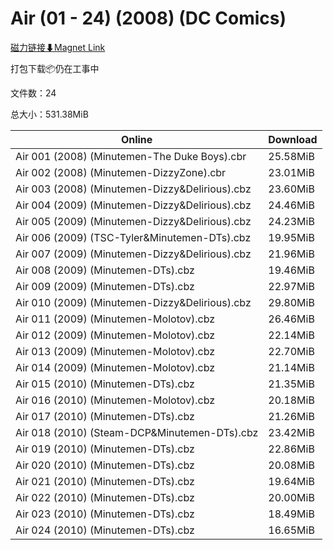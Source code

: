 # Air (01 - 24) (2008) (DC Comics)

[磁力链接⬇Magnet Link](magnet:?xt=urn:btih:1ee1fb3ac5b7d71088f4a6e0a86db4857758efe5&dn=Air%20%2801%20-%2024%29%20%282008%29%20%28DC%20Comics%29)

打包下载📦仍在工事中

文件数：24

总大小：531.38MiB

Online | Download
--- | ---
Air 001 (2008) (Minutemen-The Duke Boys).cbr | 25.58MiB
Air 002 (2008) (Minutemen-DizzyZone).cbr | 23.01MiB
Air 003 (2008) (Minutemen-Dizzy&Delirious).cbz | 23.60MiB
Air 004 (2009) (Minutemen-Dizzy&Delirious).cbz | 24.46MiB
Air 005 (2009) (Minutemen-Dizzy&Delirious).cbz | 24.23MiB
Air 006 (2009) (TSC-Tyler&Minutemen-DTs).cbz | 19.95MiB
Air 007 (2009) (Minutemen-Dizzy&Delirious).cbz | 21.96MiB
Air 008 (2009) (Minutemen-DTs).cbz | 19.46MiB
Air 009 (2009) (Minutemen-DTs).cbz | 22.97MiB
Air 010 (2009) (Minutemen-Dizzy&Delirious).cbz | 29.80MiB
Air 011 (2009) (Minutemen-Molotov).cbz | 26.46MiB
Air 012 (2009) (Minutemen-Molotov).cbz | 22.14MiB
Air 013 (2009) (Minutemen-Molotov).cbz | 22.70MiB
Air 014 (2009) (Minutemen-Molotov).cbz | 21.14MiB
Air 015 (2010) (Minutemen-DTs).cbz | 21.35MiB
Air 016 (2010) (Minutemen-Molotov).cbz | 20.18MiB
Air 017 (2010) (Minutemen-DTs).cbz | 21.26MiB
Air 018 (2010) (Steam-DCP&Minutemen-DTs).cbz | 23.42MiB
Air 019 (2010) (Minutemen-DTs).cbz | 22.86MiB
Air 020 (2010) (Minutemen-DTs).cbz | 20.08MiB
Air 021 (2010) (Minutemen-DTs).cbz | 19.64MiB
Air 022 (2010) (Minutemen-DTs).cbz | 20.00MiB
Air 023 (2010) (Minutemen-DTs).cbz | 18.49MiB
Air 024 (2010) (Minutemen-DTs).cbz | 16.65MiB